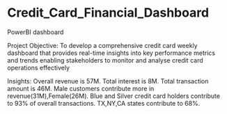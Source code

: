 # Credit_Card_Financial_Dashboard
PowerBI dashboard

Project Objective: To develop a comprehensive credit card weekly dashboard that provides real-time insights into key performance metrics and trends enabling stakeholders to monitor and analyse credit card operations effectively

Insights: Overall revenue is 57M.
Total interest is 8M.
Total transaction amount is 46M.
Male customers contribute more in revenue(31M),Female(26M).
Blue and Silver credit card holders contribute to 93% of overall transactions.
TX,NY,CA states contribute to 68%.
